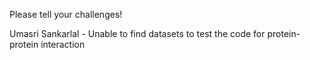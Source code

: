 Please tell your challenges!

Umasri Sankarlal - Unable to find datasets to test the code for protein-protein interaction
